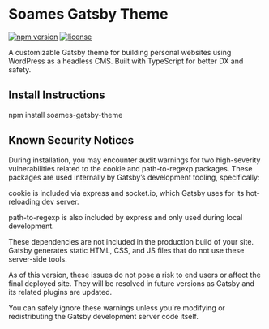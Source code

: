 # Soames Gatsby Theme

[![npm version](https://img.shields.io/npm/v/soames-gatsby-theme.svg?style=flat-square)](https://www.npmjs.com/package/soames-gatsby-theme)
[![license](https://img.shields.io/npm/l/soames-gatsby-theme.svg?style=flat-square)](./LICENSE)

A customizable Gatsby theme for building personal websites using WordPress as a headless CMS. Built with TypeScript for better DX and safety.

## Install Instructions

npm install soames-gatsby-theme

## Known Security Notices

During installation, you may encounter audit warnings for two high-severity vulnerabilities related to the cookie and path-to-regexp packages. These packages are used internally by Gatsby’s development tooling, specifically:

cookie is included via express and socket.io, which Gatsby uses for its hot-reloading dev server.

path-to-regexp is also included by express and only used during local development.

These dependencies are not included in the production build of your site. Gatsby generates static HTML, CSS, and JS files that do not use these server-side tools.

As of this version, these issues do not pose a risk to end users or affect the final deployed site. They will be resolved in future versions as Gatsby and its related plugins are updated.

You can safely ignore these warnings unless you're modifying or redistributing the Gatsby development server code itself.